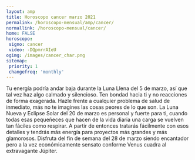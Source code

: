 ```yaml
---
layout: amp
title: Horoscopo cancer marzo 2021 
permalink: /horoscopo-mensual/amp/cancer/
normallink: /horoscopo-mensual/cancer/
home: FALSE
horoscopo:
 signo: cancer
 video: -DQpmrrAIeU
ogimg: /images/cancer_char.png
sitemap:
 priority: 1
 changefreq: 'monthly'
---
```



Tu energía podría andar baja durante la Luna Llena del 5 de marzo, así que tal vez haz algo calmado y silencioso. Ten bondad hacia ti y no reacciones de forma exagerada. Hazle frente a cualquier problema de salud de inmediato, más no te imagines las cosas peores de lo que son. La Luna Nueva y Eclipse Solar del 20 de marzo es personal y fuerte para ti, cuando todas esas pequeñeces que hacen de la vida diaria una carga se vuelven tan fáciles como respirar. A partir de entonces tratarás fácilmente con esos detalles y tendrás más energía para proyectos más grandes y más glamorosos. Disfruta del fin de semana del 28 de marzo siendo encantador pero a la vez económicamente sensato conforme Venus cuadra al extravagante Júpiter.
